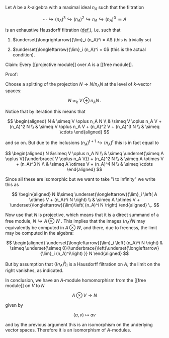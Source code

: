 

Let $A$ be a $k$-algebra with a maximal ideal $n_A$ such that the filtration

$$
  \cdots
    \hookrightarrow
  (n_A)^3
    \hookrightarrow
  (n_A)^2
    \hookrightarrow
  n_A
    \hookrightarrow 
  (n_A)^0 
    \coloneqq 
  A
$$

is an exhaustive Hausdorff filtration ([def.](filtered+object#ExhaustiveHausdorffAndCompleteFiltrations)), i.e. such that

1. $\underset{\longrightarrow}{\lim}_i (n_A)^i = A$ (this is trivially so)

1. $\underset{\longleftarrow}{\lim}_i (n_A)^i = 0$ (this is the actual condition).

Claim: Every [[projective module]] over $A$ is a [[free module]].

Proof:

Choose a splitting of the projection $N \to N/ n_A N$ at the level of $k$-vector spaces:

$$
  N 
    \;\simeq_k\;
  V \;\oplus \; n_A N 
  \,.
$$

Notice that by iteration this means that

$$
  \begin{aligned}
    N 
      & \simeq
    V \oplus n_A N
    \\
     & \simeq
    V \oplus n_A V + (n_A)^2 N
    \\
     & \simeq
    V \oplus n_A V + (n_A)^2 V + (n_A)^3 N 
    \\
     & \simeq
    \cdots
  \end{aligned}
$$

and so on. But due to the inclusions $(n_A)^{t+1} \hookrightarrow (n_A)^t$ this is in fact equal to 

$$
  \begin{aligned}
    N
      &\simeq
    V \oplus n_A N
    \\
      & \simeq
    \underset{\simeq A \oplus V}{\underbrace{ V \oplus n_A V}} + (n_A)^2 N
    \\
      & \simeq
    A \otimes V + (n_A)^3 N
    \\
    & \simeq
    A \otimes V + (n_A)^4 N
     \\
    & \simeq \cdots
  \end{aligned}
$$

Since all these are isomorphic but we want to take "$i$ to infinity" we write this as

$$
  \begin{aligned}
    N 
      &\simeq
    \underset{\longleftarrow}{\lim}_i 
    \left(
      A \otimes V + (n_A)^i N
    \right)
    \\
    & \simeq
    A \otimes V + \underset{\longleftarrow}{\lim}\left( (n_A)^i N \right)
 \end{aligned}
  \,.
$$

Now use that $N$ is projective, which means that it is a direct summand of a free module, $N \hookrightarrow A \otimes W$ . This implies that the images $(n_A)^i N$ may equivalently be computed in $A \otimes W$, and there, due to freeness, the limit may be computed in the algebra: 



$$
  \begin{aligned}
    \underset{\longleftarrow}{\lim}_i \left(  (n_A)^i N \right)
    & \simeq
    \underset{\simeq 0}{\underbrace{\left(\underset{\longleftarrow}{\lim}_i (n_A)^i\right) }} N
  \end{aligned}
$$ 

But by assumption that $\left((n_A)^i\right)_i$ is a Hausdorff filtration on $A$, the limit on the right vanishes, as indicated.

In conclusion, we have an $A$-module homomorphism from the [[free module]] on $V$ to $N$

$$
  A \otimes V \longrightarrow N
$$

given by

$$
  (a,v) \mapsto a v
$$

and by the previous argument this is an isomorphism on the underlying vector spaces. Therefore it is an isomorphism of $A$-modules.

